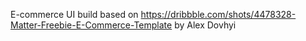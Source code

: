 E-commerce UI build based on https://dribbble.com/shots/4478328-Matter-Freebie-E-Commerce-Template by Alex Dovhyi

